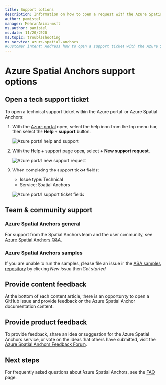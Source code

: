```yaml
---
title: Support options
description: Information on how to open a request with the Azure Spatial Anchors support team.
author: pamistel
manager: MehranAzimi-msft
ms.author: pamistel
ms.date: 11/20/2020
ms.topic: troubleshooting
ms.service: azure-spatial-anchors
#Customer intent: Address how to open a support ticket with the Azure Spatial Anchors support team.
---
```


# Azure Spatial Anchors support options

## Open a tech support ticket

To open a technical support ticket within the Azure portal for Azure Spatial Anchors:

1. With the [Azure portal](https://azure.microsoft.com/account/) open, select the help icon from the top menu bar, then select the **Help + support** button.

   ![Azure portal help and support](./media/spatial-anchor-support.png)

1. With the Help + support page open, select **+ New support request**.

   ![Azure portal new support request](./media/spatial-anchor-support2.png)

1. When completing the support ticket fields:

   - Issue type: Technical
   - Service: Spatial Anchors

   ![Azure portal support ticket fields](./media/spatial-anchor-support3.png)

## Team & community support
### Azure Spatial Anchors general
For support from the Spatial Anchors team and the user community, see [Azure Spatial Anchors Q&A](/answers/topics/azure-spatial-anchors.html).

### Azure Spatial Anchors samples 
If you are unable to run the samples, please file an issue in the [ASA samples repository](https://github.com/Azure/azure-spatial-anchors-samples/issues) by clicking _New issue_ then _Get started_

## Provide content feedback

At the bottom of each content article, there is an opportunity to open a GitHub issue and provide feedback on the Azure Spatial Anchor documentation content.

## Provide product feedback

To provide feedback, share an idea or suggestion for the Azure Spatial Anchors service, or vote on the ideas that others have submitted, visit the [Azure Spatial Anchors Feedback Forum](https://feedback.azure.com/d365community/forum/f47d9b25-0725-ec11-b6e6-000d3a4f07b8).

## Next steps

For frequently asked questions about Azure Spatial Anchors, see the [FAQ](spatial-anchor-faq.yml) page.
